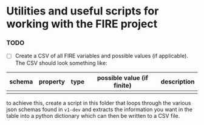 
# Utilities and useful scripts for working with the FIRE project

### TODO
- [ ] Create a CSV of all FIRE variables and possible values (if applicable). The CSV should look something like:

| schema | property | type | possible value (if finite) | description |
|--------|----------|------|----------------------------|-------------|
|        |          |      |                            |             |

to achieve this, create a script in this folder that loops through the various json schemas found in `v1-dev` and extracts the information you want in the table into a python dictionary which can then be written to a CSV file.

